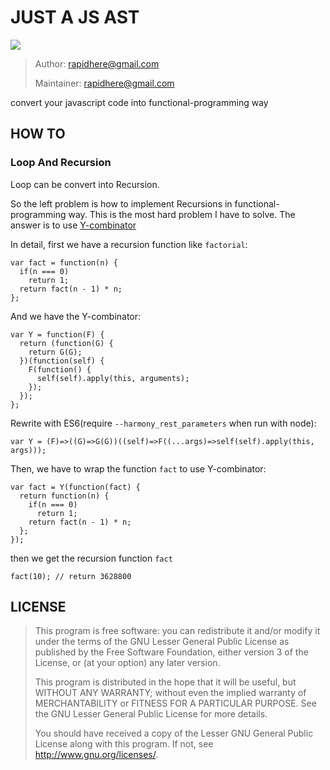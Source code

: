 JUST A JS AST
===

![](https://travis-ci.org/rapidhere/fpjs.svg?branch=master)

> Author: rapidhere@gmail.com
>
> Maintainer: rapidhere@gmail.com
>

convert your javascript code into functional-programming way


HOW TO
---

### Loop And Recursion

Loop can be convert into Recursion.

So the left problem is how to implement Recursions in functional-programming way. This is the most hard problem I have to solve. The answer is
to use [Y-combinator](https://en.wikipedia.org/wiki/Fixed-point_combinator)

In detail, first we have a recursion function like `factorial`:
```
var fact = function(n) {
  if(n === 0)
    return 1;
  return fact(n - 1) * n;
};
```

And we have the Y-combinator:
```
var Y = function(F) {
  return (function(G) {
    return G(G);
  })(function(self) {
    F(function() {
      self(self).apply(this, arguments);
    });
  });
};
```
Rewrite with ES6(require `--harmony_rest_parameters` when run with node):
```
var Y = (F)=>((G)=>G(G))((self)=>F((...args)=>self(self).apply(this, args)));
```

Then, we have to wrap the function `fact` to use Y-combinator:
```
var fact = Y(function(fact) {
  return function(n) {
    if(n === 0)
      return 1;
    return fact(n - 1) * n;
  };
});
```

then we get the recursion function `fact`
```
fact(10); // return 3628800
```

LICENSE
---

> This program is free software: you can redistribute it and/or modify it under the terms of the GNU Lesser General Public License as published by the Free Software Foundation, either version 3 of the License, or (at your option) any later version.
>
> This program is distributed in the hope that it will be useful, but WITHOUT ANY WARRANTY; without even the implied warranty of MERCHANTABILITY or FITNESS FOR A PARTICULAR PURPOSE. See the GNU Lesser General Public License for more details.
>
> You should have received a copy of the Lesser GNU General Public License along with this program. If not, see http://www.gnu.org/licenses/.

